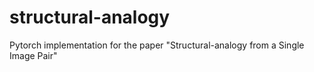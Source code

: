 # structural-analogy
Pytorch implementation for the paper "Structural-analogy from a Single Image Pair"
